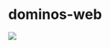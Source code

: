 # dominos-web
<a href="https://www.codacy.com/app/OlegSokol/dominoes-web?utm_source=github.com&amp;utm_medium=referral&amp;utm_content=OlegSokol/dominoes-web&amp;utm_campaign=Badge_Grade"><img src="https://api.codacy.com/project/badge/Grade/1a8f4876492f4207a21d419f5d0fe4ae"/></a>

